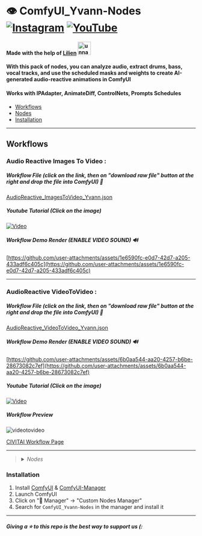 # 👁️ ComfyUI_Yvann-Nodes  [![Instagram](https://img.shields.io/badge/yvann.mp4-white?style=for-the-badge&logo=instagram&logoColor=E4405F)](https://www.instagram.com/yvann.mp4/) [![YouTube](https://img.shields.io/badge/yvann.mp4-white?style=for-the-badge&logo=youtube&logoColor=FF0000)](https://www.youtube.com/channel/yvann.mp4)

#### Made with the help of [Lilien](https://x.com/Lilien_RIG) <a href="https://x.com/Lilien_RIG"><img src="https://github.com/user-attachments/assets/26a483b9-cfe6-4666-af0d-52d40ee65dcf" alt="unnamed" width="35"></a>

#### **With this pack of nodes, you can analyze audio, extract drums, bass, vocal tracks, and use the scheduled masks and weights to create AI-generated audio-reactive animations in ComfyUI**

#### **Works with IPAdapter, AnimateDiff, ControlNets, Prompts Schedules**

- [Workflows](#Workflows)
- [Nodes](#Nodes)
- [Installation](#Installation)

--- 

## Workflows

### Audio Reactive Images To Video :

##### Workflow File (click on the link, then on "download raw file" button at the right and drop the file into ComfyUI) 📜
[AudioReactive_ImagesToVideo_Yvann.json](WORKFLOW_AUDIO_REACTIVE/AudioReactive_ImagesToVideo_Yvann.json)

##### Youtube Tutorial (Click on the image)
[![Video](https://img.youtube.com/vi/O2s6NseXlMc/maxresdefault.jpg)](https://www.youtube.com/watch?v=O2s6NseXlMc)

##### Workflow Demo Render *(ENABLE VIDEO SOUND)* 🔊
[https://github.com/user-attachments/assets/1e6590fc-e0d7-42d7-a205-433adf6c405c](https://github.com/user-attachments/assets/1e6590fc-e0d7-42d7-a205-433adf6c405c)

---

### AudioReactive VideoToVideo :

##### Workflow File (click on the link, then on "download raw file" button at the right and drop the file into ComfyUI) 📜
[AudioReactive_VideoToVideo_Yvann.json](./WORKFLOW_AUDIO_REACTIVE/AudioReactive_VideoToVideo_Yvann.json)

##### Workflow Demo Render *(ENABLE VIDEO SOUND)* 🔊
[https://github.com/user-attachments/assets/6b0aa544-aa20-4257-b6be-28673082c7ef](https://github.com/user-attachments/assets/6b0aa544-aa20-4257-b6be-28673082c7ef)

##### Youtube Tutorial (Click on the image)
[![Video](https://img.youtube.com/vi/BiQHWKP3q0c/maxresdefault.jpg)](https://www.youtube.com/watch?v=BiQHWKP3q0c)

##### Workflow Preview
![videotovideo](https://github.com/user-attachments/assets/62dd4443-2e7d-48b5-aa0a-6dd49e3f90ac)

[CIVITAI Workflow Page](https://civitai.com/models/867298)


---
><details>
>  <summary><i>Nodes</i></summary>
>
>### Audio Analysis 🔍
>
>Analyzes audio to generate reactive weights and graph. Can extract specific elements like drums, vocals, bass. Parameters allow manual control over audio weights
>
>![preview](https://github.com/user-attachments/assets/4959a654-d1d1-478a-ac42-8068de32d581)
>
>><details>
>>  <summary><i>Node Parameters</i></summary>
>>
>> - **audio_sep_model**: Loaded model from "Load Audio Separation Model"
>> - **audio**: Input audio file
>> - **batch_size**: Number of frames to associate with audio weights
>> - **fps**: Frames per second for processing audio weights
>> 
>> **Parameters:**
>> 
>> - **analysis_mode**: Select audio component to analyze
>> - **threshold**: Minimum weight value to pass through
>> - **multiply**: Amplification factor for weights before normalization
>> 
>> **Outputs:**
>> 
>> - **graph_audio**: Graph image of audio weights over frames
>> - **processed_audio**: Separated or processed audio (e.g., drums, vocals)
>> - **original_audio**: Original unmodified audio input
>> - **audio_weights**: List of audio-reactive weights based on processed audio
>>
>></details>
>
>---
>
>### Load Audio Separation Model 🎧
>
>Load an audio separation model. If unavailable, downloads to `ComfyUI/models/audio_separation_model/`
>
>![preview](https://github.com/user-attachments/assets/7fb58067-a79b-4a53-9ae5-524a04ed37b6)
>
>><details>
>>  <summary><i>Node Parameters</i></summary>
>> 
>>   - **model**: Audio separation model to load
>>   - [HybridDemucs](https://github.com/facebookresearch/demucs): Most accurate, fastest, and lightweight
>>   - [OpenUnmix](https://github.com/sigsep/open-unmix-pytorch): Alternative model
>> 
>> **Outputs:**
>>   - **audio_sep_model**: Loaded audio separation model  
>>     Connect it to "Audio Analysis" or "Audio Remixer"
>>
>></details>
>
>---
>
>### Audio Peaks Detection 📈
>
>Detects peaks in audio weights based on a threshold and minimum distance. Identifies significant audio events to trigger visual changes or actions.
>
>![preview](https://github.com/user-attachments/assets/e5f66608-bb91-443b-9478-707eba48e521)
>
>><details>
>>  <summary><i>Node Parameters</i></summary>
>>
>>   - **peaks_threshold**: Threshold for peak detection
>>   - **min_peaks_distance**: Minimum frames between consecutive peaks
>>
>> **Outputs:**
>>   - **peaks_weights**: Binary list indicating peak presence (1 for peak, 0 otherwise)
>>   - **peaks_alternate_weights**: Alternating binary list based on detected peaks
>>   - **peaks_index**: String of peak indices
>>   - **peaks_count**: Total number of detected peaks
>>   - **graph_peaks**: Visualization image of detected peaks over audio weights
>>
>></details>
>
>---
>
>### Audio IP Adapter Transitions 🔄
>
>Uses "peaks_weights" from "Audio Peaks Detection" to control image transitions based on audio peaks. Outputs images and weights for two IPAdapter batches, logic from "IPAdapter Weights" or [IPAdapter_Plus](https://github.com/cubiq/ComfyUI_IPAdapter_plus).
>
>![preview](https://github.com/user-attachments/assets/60204704-5916-44a3-a33b-c99b1732f189)
>
>><details>
>>  <summary><i>Node Parameters</i></summary>
>>
>>   - **images**: Batch of images for transitions (loops images to match peak count)
>>   - **peaks_weights**: List of audio peaks from "Audio Peaks Detection"
>>   
>>   **Parameters:**
>>   - **blend_mode**: Transition method applied to weights
>>   - **transitions_length**: Frames used to blend between images
>>   - **min_IPA_weight**: Minimum weight applied by IPAdapter per frame
>>   - **max_IPA_weight**: Maximum weight applied by IPAdapter per frame
>>   
>>   **Outputs:**
>>   - **image_1**: Starting image for transition (connect to first IPAdapter batch "image")
>>   - **weights**: Blending weights for transitions (connect to first IPAdapter batch "weight")
>>   - **image_2**: Ending image for transition (connect to second IPAdapter batch "image")
>>   - **weights_invert**: Inversed weights (connect to second IPAdapter batch "weight")
>>   - **graph_transitions**: Visualization of weight transitions over frames
>>
>></details>
>
>---
>
>### Audio Prompt Schedule 📝
>
>Associates "prompts" with "peaks_index" into a scheduled format. Connect output to "batch prompt schedule" of [Fizz Nodes](https://github.com/FizzleDorf/ComfyUI_FizzNodes). Add an empty line between each individual prompt.
>
>![preview](https://github.com/user-attachments/assets/cec2ad2a-94c4-44df-a12a-f4d4509cefb1)
>
>><details>
>>  <summary><i>Node Parameters</i></summary>
>>
>>   - **peaks_index**: Frames where peaks occur from "Audio Peaks Detection"
>>   - **prompts**: Multiline string of prompts for each index
>>   
>>   **Outputs:**
>>   - **prompt_schedule**: String mapping each audio index to a prompt
>>
>></details>
>
>---
>
>### Audio Remixer 🎛️
>
>Modify input audio by adjusting the intensity of drums, bass, vocals, or other elements.
>
>![preview](https://github.com/user-attachments/assets/ada877fa-baa8-447d-bbad-5c30ac6cdadb)
>
>><details>
>>  <summary><i>Node Parameters</i></summary>
>>
>>   - **audio_sep_model**: Loaded model from "Load Audio Separation Model"
>>   - **audio**: Input audio file
>>   
>>   **Parameters:**
>>   - **bass_volume**: Adjusts bass volume
>>   - **drums_volume**: Adjusts drums volume
>>   - **others_volume**: Adjusts other elements' volume
>>   - **vocals_volume**: Adjusts vocals volume
>>   
>>   **Outputs:**
>>   - **merged_audio**: Composition of separated tracks with applied modifications
>>
>></details>
>
>---
>
>### Repeat Image To Count 🔁
>
>Repeats images N times. Cycles inputs if N > number of provided images.
>
>![Preview](https://github.com/user-attachments/assets/3fa1059e-2aed-4375-b5d2-de850f6cd8c6)
>
>><details>
>>  <summary><i>Node Parameters</i></summary>
>>   - **mask**: Mask input to convert
>>   
>>   **Outputs:**
>>   - **float**: Float value
>></details>
>
>---
>
>### Invert Floats 🔄
>
>Inverts each value in a list of floats.
>
>![Preview](https://github.com/user-attachments/assets/bb90cc61-dbbc-42cd-bc26-55f25efbb6aa)
>
>><details>
>>  <summary><i>Node Parameters</i></summary>
>>
>>  - **floats**: List of float values to invert.
>>
>>  **Outputs**:
>>  - **inverted_floats**: Inverted list of float values.
>>
>></details>
>
>---
>
>### Floats Visualizer 📈
>
>Generates a graph from floats for visual data comparison.  
>Useful to compare audio weights.
>
>![preview](https://github.com/user-attachments/assets/615cf287-e7d6-4dce-92f9-3d691aae43af)
>
>><details>
>>  <summary><i>Node Parameters</i></summary>
>>
>>   - **floats**: Primary list of floats to visualize
>>   - **floats_optional1**: (Optional) Second list of floats
>>   - **floats_optional2**: (Optional) Third list of floats
>>   
>>   **Parameters:**
>>   - **title**: Graph title
>>   - **x_label**: Label for the x-axis
>>   - **y_label**: Label for the y-axis
>>   
>>   **Outputs:**
>>   - **visual_graph**: Visual graph of provided floats
>>
>></details>
>
>---
>
>### Mask To Float 🎭
>
>Converts a mask into a float. Works with a batch of masks.
>
>![preview](https://github.com/user-attachments/assets/159f2a19-d8b3-4064-b416-07a17cc32ef0)
>
>><details>
>>  <summary><i>Node Parameters</i></summary>
>>
>>  - **mask**: Mask input to convert.
>>
>>  **Outputs**:
>>  - **float**: Float value representing the average value of the mask.
>>
>></details>
>
>---
>
>### Floats To Weights Strategy 🏋️
>
>Converts a list of floats into an IPAdapter weights strategy format.  
>Use with "IPAdapter Weights From Strategy" or "Prompt Schedule From Weights Strategy" to integrate output into [IPAdapter](https://github.com/cubiq/ComfyUI_IPAdapter_plus) pipeline.
>
>![preview](https://github.com/user-attachments/assets/a9899ea9-c67f-42a2-8040-2af8a2744849)
>
>><details>
>>  <summary><i>Node Parameters</i></summary>
>>
>>   **Inputs:**
>>   - **floats**: List of float values to convert
>>   
>>   **Outputs:**
>>   - **WEIGHTS_STRATEGY**: Dictionary of the weights strategy
>>
>></details>
>
></details>



### Installation
1. Install [ComfyUI](https://github.com/comfyanonymous/ComfyUI) & [ComfyUI-Manager](https://github.com/ltdrdata/ComfyUI-Manager)
2. Launch ComfyUI
3. Click on "🧩 Manager" -> "Custom Nodes Manager"
4. Search for `ComfyUI_Yvann-Nodes` in the manager and install it

---
#### *Giving a ⭐ to this repo is the best way to support us (:*
